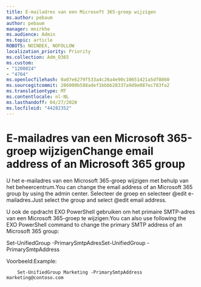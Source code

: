 ```yaml
---
title: E-mailadres van een Microsoft 365-groep wijzigen
ms.author: pebaum
author: pebaum
manager: mnirkhe
ms.audience: Admin
ms.topic: article
ROBOTS: NOINDEX, NOFOLLOW
localization_priority: Priority
ms.collection: Adm_O365
ms.custom:
- "1200024"
- "4704"
ms.openlocfilehash: 0a07e6279f533a4c26a4e90c10651421a5df8860
ms.sourcegitcommit: 286000b588adef1bbbb28337a9d9e087ec783fa2
ms.translationtype: MT
ms.contentlocale: nl-NL
ms.lasthandoff: 04/27/2020
ms.locfileid: "44282352"
---
```

# <a name="change-email-address-of-an-microsoft-365-group"></a><span data-ttu-id="97b18-102">E-mailadres van een Microsoft 365-groep wijzigen</span><span class="sxs-lookup"><span data-stu-id="97b18-102">Change email address of an Microsoft 365 group</span></span>

<span data-ttu-id="97b18-103">U het e-mailadres van een Microsoft 365-groep wijzigen met behulp van het beheercentrum.</span><span class="sxs-lookup"><span data-stu-id="97b18-103">You can change the email address of an Microsoft 365 group by using the admin center.</span></span> <span data-ttu-id="97b18-104">Selecteer de groep en selecteer @edit e-mailadres.</span><span class="sxs-lookup"><span data-stu-id="97b18-104">Just select the group and select @edit email address.</span></span>

<span data-ttu-id="97b18-105">U ook de opdracht EXO PowerShell gebruiken om het primaire SMTP-adres van een Microsoft 365-groep te wijzigen:</span><span class="sxs-lookup"><span data-stu-id="97b18-105">You can also use following the EXO PowerShell command to change the primary SMTP address of an Microsoft 365 group:</span></span>

<span data-ttu-id="97b18-106">Set-UnifiedGroup <Group Name> -PrimarySmtpAdres<new SMTP Address></span><span class="sxs-lookup"><span data-stu-id="97b18-106">Set-UnifiedGroup <Group Name> -PrimarySmtpAddress <new SMTP Address></span></span>

<span data-ttu-id="97b18-107">Voorbeeld:</span><span class="sxs-lookup"><span data-stu-id="97b18-107">Example:</span></span>

```
    Set-UnifiedGroup Marketing -PrimarySmtpAddress marketing@contoso.com
```
